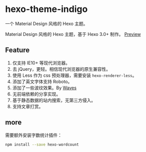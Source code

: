 hexo-theme-indigo
================
一个 Material Design 风格的 Hexo 主题。


Material Design 风格的 Hexo 主题，基于 Hexo 3.0+ 制作。 [Preview](http://me.lizhooh.com/)

## Feature

1. 仅支持 IE10+ 等现代浏览器。
2. 去 jQuery，更轻。相信现代浏览器的原生兼容性。
3. 使用 Less 作为 css 预处理器，需要安装 `hexo-renderer-less`。
4. 添加了英文字体支持 Roboto。
5. 添加了一些波纹效果。By [Waves](https://github.com/fians/Waves)
6. 无前端依赖的分享实现。
7. 基于静态数据的站内搜索，无第三方侵入。
8. 支持文章打赏。

## more
需要额外安装字数统计插件：

```bash
npm install --save hexo-wordcount
```
